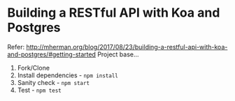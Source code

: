 # Building a RESTful API with Koa and Postgres

Refer: http://mherman.org/blog/2017/08/23/building-a-restful-api-with-koa-and-postgres/#getting-started
Project base...

1. Fork/Clone
1. Install dependencies - `npm install`
1. Sanity check - `npm start`
1. Test - `npm test`


